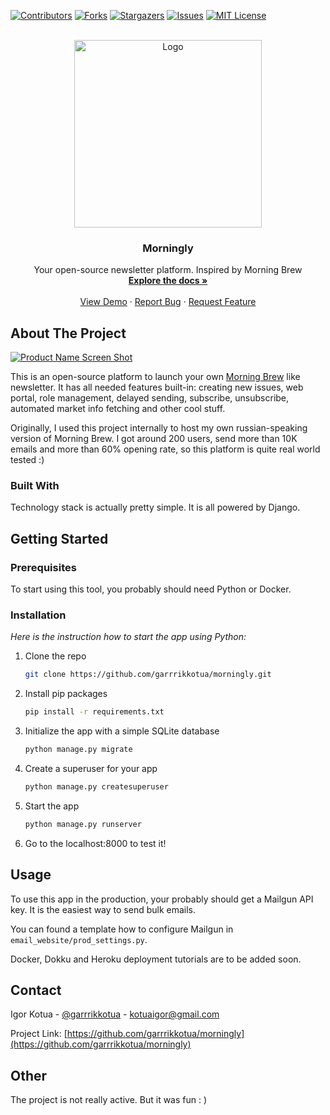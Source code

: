 <div id="top"></div>


<!-- PROJECT SHIELDS -->
[![Contributors][contributors-shield]][contributors-url]
[![Forks][forks-shield]][forks-url]
[![Stargazers][stars-shield]][stars-url]
[![Issues][issues-shield]][issues-url]
[![MIT License][license-shield]][license-url]



<!-- PROJECT LOGO -->
<br />
<div align="center">
  <a href="https://github.com/garrrikkotua/morningly">
    <img src="static/email_website/vector_logo.svg" alt="Logo" width="300">
  </a>

  <h3 align="center">Morningly</h3>

  <p align="center">
    Your open-source newsletter platform. Inspired by Morning Brew
    <br />
    <a href="https://github.com/garrrikkotua/morningly"><strong>Explore the docs »</strong></a>
    <br />
    <br />
    <a href="https://github.com/garrrikkotua/morningly">View Demo</a>
    ·
    <a href="https://github.com/garrrikkotua/morningly/issues">Report Bug</a>
    ·
    <a href="https://github.com/garrrikkotua/morningly/issues">Request Feature</a>
  </p>
</div>


<!-- ABOUT THE PROJECT -->
## About The Project

[![Product Name Screen Shot][product-screenshot]](https://example.com)

This is an open-source platform to launch your own [Morning Brew](https://www.morningbrew.com/) like newsletter. It has all needed features built-in: creating new issues, web portal, role management, delayed sending, subscribe, unsubscribe, automated market info fetching and other cool stuff.

Originally, I used this project internally to host my own russian-speaking version of Morning Brew. I got around 200 users, send more than 10K emails and more than 60% opening rate, so this platform is quite real world tested :)

### Built With

Technology stack is actually pretty simple. It is all powered by Django.


<!-- GETTING STARTED -->
## Getting Started

### Prerequisites
To start using this tool, you probably should need Python or Docker.

### Installation

_Here is the instruction how to start the app using Python:_

1. Clone the repo
   ```sh
   git clone https://github.com/garrrikkotua/morningly.git
   ```
2. Install pip packages
   ```sh
   pip install -r requirements.txt
   ```
3. Initialize the app with a simple SQLite database
   ```sh
   python manage.py migrate
   ```
4. Create a superuser for your app
   ```sh
   python manage.py createsuperuser
   ```
5. Start the app
   ```sh
   python manage.py runserver
   ```
6. Go to the localhost:8000 to test it!

<!-- USAGE EXAMPLES -->
## Usage
To use this app in the production, your probably should get a Mailgun API key. It is the easiest way to send bulk emails.

You can found a template how to configure Mailgun in `email_website/prod_settings.py`.

Docker, Dokku and Heroku deployment tutorials are to be added soon.

<!-- CONTACT -->
## Contact

Igor Kotua - [@garrrikkotua](https://twitter.com/garrrikkotua) - kotuaigor@gmail.com

Project Link: [https://github.com/garrrikkotua/morningly](https://github.com/garrrikkotua/morningly)

<!-- MARKDOWN LINKS & IMAGES -->
<!-- https://www.markdownguide.org/basic-syntax/#reference-style-links -->
[contributors-shield]: https://img.shields.io/github/contributors/garrrikkotua/morningly.svg?style=for-the-badge
[contributors-url]: https://github.com/garrrikkotua/morningly/graphs/contributors
[forks-shield]: https://img.shields.io/github/forks/garrrikkotua/morningly.svg?style=for-the-badge
[forks-url]: https://github.com/garrrikkotua/morningly/network/members
[stars-shield]: https://img.shields.io/github/stars/garrrikkotua/morningly.svg?style=for-the-badge
[stars-url]: https://github.com/garrrikkotua/morningly/stargazers
[issues-shield]: https://img.shields.io/github/issues/garrrikkotua/morningly.svg?style=for-the-badge
[issues-url]: https://github.com/garrrikkotua/morningly/issues
[license-shield]: https://img.shields.io/github/license/garrrikkotua/morningly.svg?style=for-the-badge
[license-url]: https://github.com/garrrikkotua/morningly/blob/master/LICENSE.txt
[linkedin-shield]: https://img.shields.io/badge/-LinkedIn-black.svg?style=for-the-badge&logo=linkedin&colorB=555
[product-screenshot]: static/email_website/morningly_landing_image.png

## Other
The project is not really active. But it was fun : )
